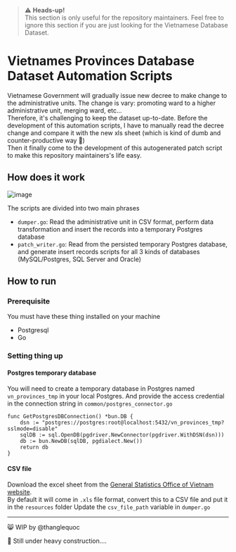 > ⚠️ **Heads-up!**  
This section is only useful for the repository maintainers. Feel free to ignore this section if you are just looking for the Vietnamese Database Dataset.

# Vietnames Provinces Database Dataset Automation Scripts

Vietnamese Government will gradually issue new decree to make change to the administrative units. The change is vary: promoting ward to a higher administrative unit, merging ward, etc...  
Therefore, it's challenging to keep the dataset up-to-date. Before the development of this automation scripts, I have to manually read the decree change and compare it with the new xls sheet (which is kind of dumb and counter-productive way 🙈)  
Then it finally come to the development of this autogenerated patch script to make this repository maintainers's life easy.

## How does it work
![image](https://user-images.githubusercontent.com/20574640/235334410-cb7aa96d-d8c3-41b9-9016-32a68ad6bdae.png)

The scripts are divided into two main phrases

- `dumper.go`: Read the administrative unit in CSV format, perform data transformation and insert the records into a temporary Postgres database  
- `patch_writer.go`: Read from the persisted temporary Postgres database, and generate insert records scripts for all 3 kinds of databases (MySQL/Postgres, SQL Server and Oracle)  
## How to run
### Prerequisite
You must have these thing installed on your machine
- Postgresql
- Go
### Setting thing up
#### Postgres temporary database 
You will need to create a temporary database in Postgres named `vn_provinces_tmp` in your local Postgres. And provide the access credential in the connection string in `common/postgres_connector.go`
```golang
func GetPostgresDBConnection() *bun.DB {
	dsn := "postgres://postgres:root@localhost:5432/vn_provinces_tmp?sslmode=disable"
	sqlDB := sql.OpenDB(pgdriver.NewConnector(pgdriver.WithDSN(dsn)))
	db := bun.NewDB(sqlDB, pgdialect.New())
	return db
}
```
#### CSV file
Download the excel sheet from the [General Statistics Office of Vietnam website](https://danhmuchanhchinh.gso.gov.vn/).  
By default it will come in `.xls` file format, convert this to a CSV file and put it in the `resources` folder
Update the `csv_file_path` variable in `dumper.go`


---
😸 WIP by @thanglequoc

🚧 Still under heavy construction....
